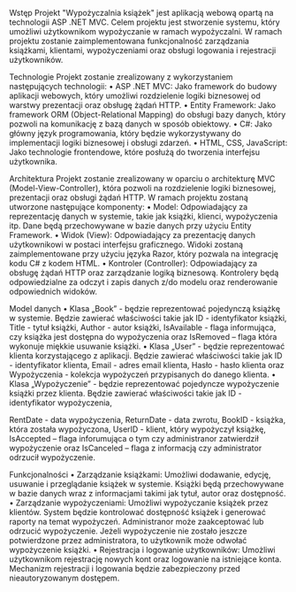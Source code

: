 Wstęp
Projekt "Wypożyczalnia książek" jest aplikacją webową opartą na technologii ASP .NET MVC. Celem projektu jest stworzenie systemu, który umożliwi użytkownikom wypożyczanie w ramach wypożyczalni. W ramach projektu zostanie zaimplementowana funkcjonalność zarządzania książkami, klientami, wypożyczeniami oraz obsługi logowania i rejestracji użytkowników.


Technologie
Projekt zostanie zrealizowany z wykorzystaniem następujących technologii:
•	ASP .NET MVC: Jako framework do budowy aplikacji webowych, który umożliwi rozdzielenie logiki biznesowej od warstwy prezentacji oraz obsługę żądań HTTP.
•	Entity Framework: Jako framework ORM (Object-Relational Mapping) do obsługi bazy danych, który pozwoli na komunikację z bazą danych w sposób obiektowy.
•	C#: Jako główny język programowania, który będzie wykorzystywany do implementacji logiki biznesowej i obsługi zdarzeń.
•	HTML, CSS, JavaScript: Jako technologie frontendowe, które posłużą do tworzenia interfejsu użytkownika.

Architektura
Projekt zostanie zrealizowany w oparciu o architekturę MVC (Model-View-Controller), która pozwoli na rozdzielenie logiki biznesowej, prezentacji oraz obsługi żądań HTTP. W ramach projektu zostaną utworzone następujące komponenty:
•	Model: Odpowiadający za reprezentację danych w systemie, takie jak książki, klienci, wypożyczenia itp. Dane będą przechowywane w bazie danych przy użyciu Entity Framework.
•	Widok (View): Odpowiadający za prezentację danych użytkownikowi w postaci interfejsu graficznego. Widoki zostaną zaimplementowane przy użyciu języka Razor, który pozwala na integrację kodu C# z kodem HTML.
•	Kontroler (Controller): Odpowiadający za obsługę żądań HTTP oraz zarządzanie logiką biznesową. Kontrolery będą odpowiedzialne za odczyt i zapis danych z/do modelu oraz renderowanie odpowiednich widoków.

Model danych
•	Klasa „Book” - będzie reprezentować pojedynczą książkę w systemie. Będzie zawierać właściwości takie jak ID - identyfikator książki, Title - tytuł książki, Author - autor książki, IsAvailable - flaga informująca, czy książka jest dostępna do wypożyczenia oraz IsRemoved – flaga która wykonuje miękkie usuwanie książki.
•	Klasa „User” - będzie reprezentować klienta korzystającego z aplikacji. Będzie zawierać właściwości takie jak ID - identyfikator klienta, Email - adres email klienta, Hasło - hasło klienta oraz Wypożyczenia - kolekcja wypożyczeń przypisanych do danego klienta.
•	Klasa „Wypożyczenie” - będzie reprezentować pojedyncze wypożyczenie książki przez klienta. Będzie zawierać właściwości takie jak ID - identyfikator wypożyczenia,
 
RentDate - data wypożyczenia, ReturnDate - data zwrotu, BookID - książka, która została wypożyczona, UserID - klient, który wypożyczył książkę, IsAccepted – flaga inforumująca o tym czy administranor zatwierdził wypożyczenie oraz IsCanceled – flaga z informacją czy administrator odrzucił wypożyczenie.

Funkcjonalności
•	Zarządzanie książkami: Umożliwi dodawanie, edycję, usuwanie i przeglądanie książek w systemie. Książki będą przechowywane w bazie danych wraz z informacjami takimi jak tytuł, autor oraz dostępność.
•	Zarządzanie wypożyczeniami: Umożliwi wypożyczanie książek przez klientów. System będzie kontrolować dostępność książek i generować raporty na temat wypożyczeń. Administranor może zaakceptować lub odrzucić wypożyczenie. Jeżeli wypożyczenie nie zostało jeszcze potwierdzone przez administratora, to użytkownik może odwołać wypożyczenie książki.
•	Rejestracja i logowanie użytkowników: Umożliwi użytkownikom rejestrację nowych kont oraz logowanie na istniejące konta. Mechanizm rejestracji i logowania będzie zabezpieczony przed nieautoryzowanym dostępem.

